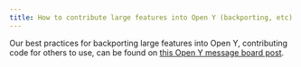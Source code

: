 ```yaml
---
title: How to contribute large features into Open Y (backporting, etc)
---
```


Our best practices for backporting large features into Open Y, contributing code for others to use, can be found on [this Open Y message board post](https://community.openymca.org/t/i-made-some-customizations-to-my-site-that-i-want-to-contribute-back-to-open-y-what-are-the-best-practices-for-backporting-my-features/435).
